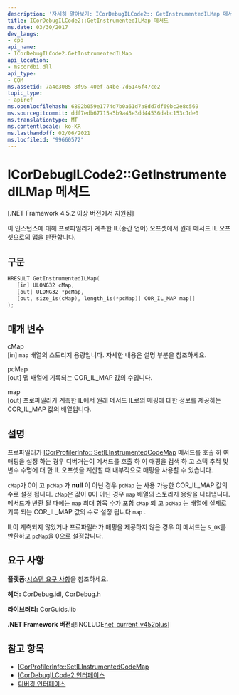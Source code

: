 ```yaml
---
description: '자세히 알아보기: ICorDebugILCode2:: GetInstrumentedILMap 메서드'
title: ICorDebugILCode2::GetInstrumentedILMap 메서드
ms.date: 03/30/2017
dev_langs:
- cpp
api_name:
- ICorDebugILCode2.GetInstrumentedILMap
api_location:
- mscordbi.dll
api_type:
- COM
ms.assetid: 7a4e3085-8f95-40ef-a4be-7d6146f47ce2
topic_type:
- apiref
ms.openlocfilehash: 6892b059e1774d7b0a61d7a8dd7df69bc2e8c569
ms.sourcegitcommit: ddf7edb67715a5b9a45e3dd44536dabc153c1de0
ms.translationtype: MT
ms.contentlocale: ko-KR
ms.lasthandoff: 02/06/2021
ms.locfileid: "99660572"
---
```

# <a name="icordebugilcode2getinstrumentedilmap-method"></a>ICorDebugILCode2::GetInstrumentedILMap 메서드

[.NET Framework 4.5.2 이상 버전에서 지원됨]  
  
 이 인스턴스에 대해 프로파일러가 계측한 IL(중간 언어) 오프셋에서 원래 메서드 IL 오프셋으로의 맵을 반환합니다.  
  
## <a name="syntax"></a>구문  
  
```cpp
HRESULT GetInstrumentedILMap(  
   [in] ULONG32 cMap,  
   [out] ULONG32 *pcMap,  
   [out, size_is(cMap), length_is(*pcMap)] COR_IL_MAP map[]  
);  
```  
  
## <a name="parameters"></a>매개 변수  

 cMap  
 [in] `map` 배열의 스토리지 용량입니다. 자세한 내용은 설명 부분을 참조하세요.  
  
 pcMap  
 [out] 맵 배열에 기록되는 COR_IL_MAP 값의 수입니다.  
  
 map  
 [out] 프로파일러가 계측한 IL에서 원래 메서드 IL로의 매핑에 대한 정보를 제공하는 COR_IL_MAP 값의 배열입니다.  
  
## <a name="remarks"></a>설명  

 프로파일러가 [ICorProfilerInfo:: SetILInstrumentedCodeMap](../profiling/icorprofilerinfo-setilinstrumentedcodemap-method.md) 메서드를 호출 하 여 매핑을 설정 하는 경우 디버거는이 메서드를 호출 하 여 매핑을 검색 하 고 스택 추적 및 변수 수명에 대 한 IL 오프셋을 계산할 때 내부적으로 매핑을 사용할 수 있습니다.  
  
 `cMap`가 0이 고 `pcMap` 가 **null** 이 아닌 경우 `pcMap` 는 사용 가능한 COR_IL_MAP 값의 수로 설정 됩니다. `cMap`은 값이 0이 아닌 경우 `map` 배열의 스토리지 용량을 나타냅니다. 메서드가 반환 될 때에는 `map` 최대 항목 수가 포함 `cMap` 되 고 `pcMap` 는 배열에 실제로 기록 되는 COR_IL_MAP 값의 수로 설정 됩니다 `map` .  
  
 IL이 계측되지 않았거나 프로파일러가 매핑을 제공하지 않은 경우 이 메서드는 `S_OK`를 반환하고 `pcMap`을 0으로 설정합니다.  
  
## <a name="requirements"></a>요구 사항  

 **플랫폼:**[시스템 요구 사항](../../get-started/system-requirements.md)을 참조하세요.  
  
 **헤더:** CorDebug.idl, CorDebug.h  
  
 **라이브러리:** CorGuids.lib  
  
 **.NET Framework 버전:**[!INCLUDE[net_current_v452plus](../../../../includes/net-current-v452plus-md.md)]  
  
## <a name="see-also"></a>참고 항목

- [ICorProfilerInfo::SetILInstrumentedCodeMap](../profiling/icorprofilerinfo-setilinstrumentedcodemap-method.md)
- [ICorDebugILCode2 인터페이스](icordebugilcode2-interface.md)
- [디버깅 인터페이스](debugging-interfaces.md)

